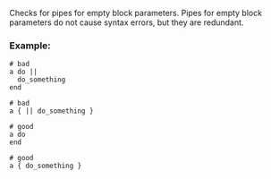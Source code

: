 Checks for pipes for empty block parameters. Pipes for empty
block parameters do not cause syntax errors, but they are redundant.

### Example:
    # bad
    a do ||
      do_something
    end

    # bad
    a { || do_something }

    # good
    a do
    end

    # good
    a { do_something }